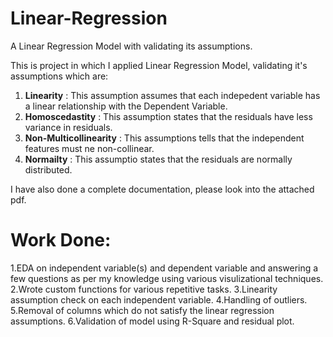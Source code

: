 # Linear-Regression
A Linear Regression Model with validating its assumptions.

This is project in which I applied Linear Regression Model, validating it's assumptions which are:
1. **Linearity** : This assumption assumes that each indepedent variable has a linear relationship with the Dependent Variable.
2. **Homoscedastity** : This assumption states that the residuals have less variance in residuals.
3. **Non-Multicollinearity** : This assumptions tells that the independent features must ne non-collinear.
4. **Normailty** : This assumptio states that the residuals are normally distributed.


I have also done a complete documentation, please look into the attached pdf.

# Work Done:
1.EDA on independent variable(s) and dependent variable and answering a few questions as per my knowledge using various visulizational techniques.
2.Wrote custom functions for various repetitive tasks.
3.Linearity assumption check on each independent variable.
4.Handling of outliers.
5.Removal of columns which do not satisfy the linear regression assumptions.
6.Validation of model using R-Square and residual plot.
